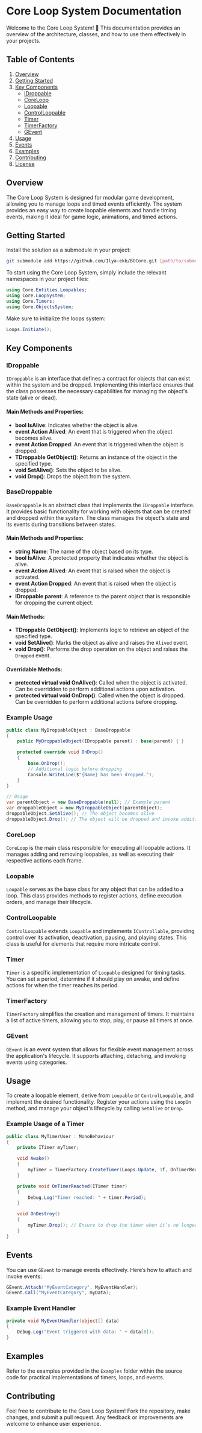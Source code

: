 # Core Loop System Documentation

Welcome to the Core Loop System! 🎉 This documentation provides an overview of the architecture, classes, and how to use them effectively in your projects. 

## Table of Contents

1. [Overview](#overview)
2. [Getting Started](#getting-started)
3. [Key Components](#key-components)
   - [IDroppable](#idroppable)
   - [CoreLoop](#coreloop)
   - [Loopable](#loopable)
   - [ControlLoopable](#controlloopable)
   - [Timer](#timer)
   - [TimerFactory](#timerfactory)
   - [GEvent](#gevent)
5. [Usage](#usage)
6. [Events](#events)
7. [Examples](#examples)
8. [Contributing](#contributing)
9. [License](#license)

## Overview

The Core Loop System is designed for modular game development, allowing you to manage loops and timed events efficiently. The system provides an easy way to create loopable elements and handle timing events, making it ideal for game logic, animations, and timed actions.

## Getting Started

Install the solution as a submodule in your project:

```bash
git submodule add https://github.com/Ilya-ekb/BGCore.git [path/to/submodules/folder]
```

To start using the Core Loop System, simply include the relevant namespaces in your project files:

```csharp
using Core.Entities.Loopables;
using Core.LoopSystem;
using Core.Timers;
using Core.ObjectsSystem;
```

Make sure to initialize the loops system:

```csharp
Loops.Initiate();
```

## Key Components

### IDroppable

`IDroppable` is an interface that defines a contract for objects that can exist within the system and be dropped. Implementing this interface ensures that the class possesses the necessary capabilities for managing the object's state (alive or dead).

#### Main Methods and Properties:

- **bool IsAlive**: Indicates whether the object is alive.
- **event Action<IDroppable> Alived**: An event that is triggered when the object becomes alive.
- **event Action<IDroppable> Dropped**: An event that is triggered when the object is dropped.
- **TDroppable GetObject<TDroppable>()**: Returns an instance of the object in the specified type.
- **void SetAlive()**: Sets the object to be alive.
- **void Drop()**: Drops the object from the system.

### BaseDroppable

`BaseDroppable` is an abstract class that implements the `IDroppable` interface. It provides basic functionality for working with objects that can be created and dropped within the system. The class manages the object's state and its events during transitions between states.

#### Main Methods and Properties:

- **string Name**: The name of the object based on its type.
- **bool IsAlive**: A protected property that indicates whether the object is alive.
- **event Action<IDroppable> Alived**: An event that is raised when the object is activated.
- **event Action<IDroppable> Dropped**: An event that is raised when the object is dropped.
- **IDroppable parent**: A reference to the parent object that is responsible for dropping the current object.

#### Main Methods:

- **TDroppable GetObject<TDroppable>()**: Implements logic to retrieve an object of the specified type.
- **void SetAlive()**: Marks the object as alive and raises the `Alived` event.
- **void Drop()**: Performs the drop operation on the object and raises the `Dropped` event.

#### Overridable Methods:

- **protected virtual void OnAlive()**: Called when the object is activated. Can be overridden to perform additional actions upon activation.
- **protected virtual void OnDrop()**: Called when the object is dropped. Can be overridden to perform additional actions before dropping.

### Example Usage

```csharp
public class MyDroppableObject : BaseDroppable
{
    public MyDroppableObject(IDroppable parent) : base(parent) { }

    protected override void OnDrop()
    {
        base.OnDrop();  
        // Additional logic before dropping
        Console.WriteLine($"{Name} has been dropped.");
    }
}

// Usage
var parentObject = new BaseDroppable(null); // Example parent
var droppableObject = new MyDroppableObject(parentObject);
droppableObject.SetAlive(); // The object becomes alive
droppableObject.Drop(); // The object will be dropped and invoke additional logic
```


### CoreLoop

`CoreLoop` is the main class responsible for executing all loopable actions. It manages adding and removing loopables, as well as executing their respective actions each frame.

### Loopable

`Loopable` serves as the base class for any object that can be added to a loop. This class provides methods to register actions, define execution orders, and manage their lifecycle.

### ControlLoopable

`ControlLoopable` extends `Loopable` and implements `IControllable`, providing control over its activation, deactivation, pausing, and playing states. This class is useful for elements that require more intricate control.

### Timer

`Timer` is a specific implementation of `Loopable` designed for timing tasks. You can set a period, determine if it should play on awake, and define actions for when the timer reaches its period.

### TimerFactory

`TimerFactory` simplifies the creation and management of timers. It maintains a list of active timers, allowing you to stop, play, or pause all timers at once.

### GEvent

`GEvent` is an event system that allows for flexible event management across the application's lifecycle. It supports attaching, detaching, and invoking events using categories.

## Usage

To create a loopable element, derive from `Loopable` or `ControlLoopable`, and implement the desired functionality. Register your actions using the `LoopOn` method, and manage your object's lifecycle by calling `SetAlive` or `Drop`.

### Example Usage of a Timer

```csharp
public class MyTimerUser : MonoBehaviour
{
    private ITimer myTimer;

    void Awake()
    {
        myTimer = TimerFactory.CreateTimer(Loops.Update, 1f, OnTimerReached, true);
    }

    private void OnTimerReached(ITimer timer)
    {
        Debug.Log("Timer reached: " + timer.Period);
    }

    void OnDestroy()
    {
        myTimer.Drop(); // Ensure to drop the timer when it’s no longer needed.
    }
}
```

## Events

You can use `GEvent` to manage events effectively. Here’s how to attach and invoke events:

```csharp
GEvent.Attach("MyEventCategory", MyEventHandler);
GEvent.Call("MyEventCategory", myData);
```

### Example Event Handler

```csharp
private void MyEventHandler(object[] data)
{
    Debug.Log("Event triggered with data: " + data[0]);
}
```

## Examples

Refer to the examples provided in the `Examples` folder within the source code for practical implementations of timers, loops, and events.

## Contributing

Feel free to contribute to the Core Loop System! Fork the repository, make changes, and submit a pull request. Any feedback or improvements are welcome to enhance user experience.
